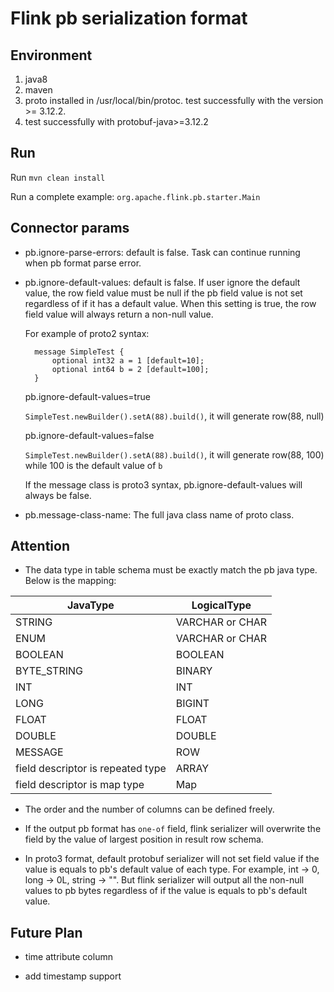 # Flink pb serialization format

## Environment
1. java8
2. maven
3. proto installed in /usr/local/bin/protoc. test successfully with the version >= 3.12.2.
4. test successfully with protobuf-java>=3.12.2

## Run 
Run `mvn clean install`

Run a complete example: `org.apache.flink.pb.starter.Main`

## Connector params
* pb.ignore-parse-errors: default is false. Task can continue running when pb format parse error.

* pb.ignore-default-values: default is false. If user ignore the default value, the row field value must be null 
if the pb field value is not set regardless of if it has a default value. When this setting is true, the row field value
will always return a non-null value.

    For example of proto2 syntax:
    
        message SimpleTest {
            optional int32 a = 1 [default=10];
            optional int64 b = 2 [default=100];
        }
            
    pb.ignore-default-values=true
    
    `SimpleTest.newBuilder().setA(88).build()`, it will generate row(88, null)
    
    pb.ignore-default-values=false
    
    `SimpleTest.newBuilder().setA(88).build()`, it will generate row(88, 100) while 100 is the default value of `b`

    If the message class is proto3 syntax, pb.ignore-default-values will always be false.

* pb.message-class-name: The full java class name of proto class. 

## Attention
* The data type in table schema must be exactly match the pb java type. Below is the mapping:

|  JavaType   | LogicalType  |
|  ----  | ----  |
| STRING  | VARCHAR or CHAR |
| ENUM  | VARCHAR or CHAR |
| BOOLEAN  |BOOLEAN |
| BYTE_STRING  |BINARY |
| INT  | INT |
| LONG  | BIGINT |
| FLOAT  | FLOAT |
| DOUBLE  | DOUBLE |
| MESSAGE  | ROW |
| field descriptor is repeated type  | ARRAY |
| field descriptor is map type  | Map |

* The order and the number of columns can be defined freely.


* If the output pb format has `one-of` field, flink serializer will overwrite the field by the value of largest position in result row schema.

* In proto3 format, default protobuf serializer will not set field value if the value is equals to pb's default value of each type. For example, int -> 0, long -> 0L, string -> "".
But flink serializer will output all the non-null values to pb bytes regardless of if the value is equals to pb's default value.

## Future Plan
* time attribute column

* add timestamp support